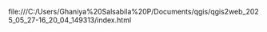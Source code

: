 file:///C:/Users/Ghaniya%20Salsabila%20P/Documents/qgis/qgis2web_2025_05_27-16_20_04_149313/index.html

